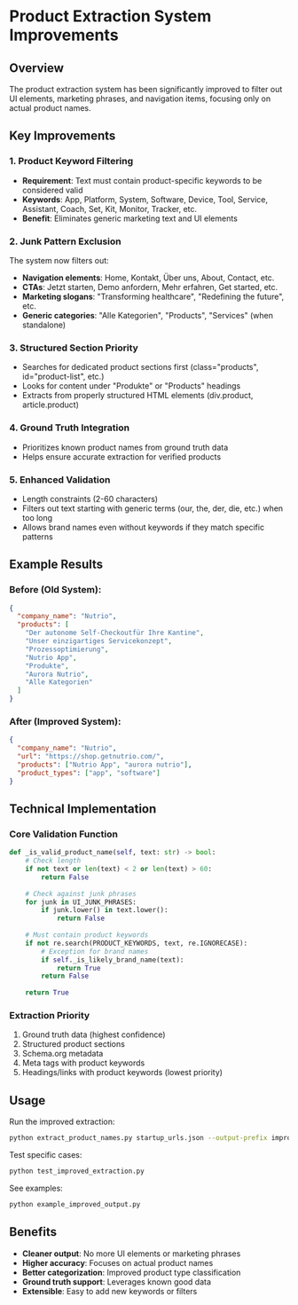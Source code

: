 # Product Extraction System Improvements

## Overview
The product extraction system has been significantly improved to filter out UI elements, marketing phrases, and navigation items, focusing only on actual product names.

## Key Improvements

### 1. Product Keyword Filtering
- **Requirement**: Text must contain product-specific keywords to be considered valid
- **Keywords**: App, Platform, System, Software, Device, Tool, Service, Assistant, Coach, Set, Kit, Monitor, Tracker, etc.
- **Benefit**: Eliminates generic marketing text and UI elements

### 2. Junk Pattern Exclusion
The system now filters out:
- **Navigation elements**: Home, Kontakt, Über uns, About, Contact, etc.
- **CTAs**: Jetzt starten, Demo anfordern, Mehr erfahren, Get started, etc.
- **Marketing slogans**: "Transforming healthcare", "Redefining the future", etc.
- **Generic categories**: "Alle Kategorien", "Products", "Services" (when standalone)

### 3. Structured Section Priority
- Searches for dedicated product sections first (class="products", id="product-list", etc.)
- Looks for content under "Produkte" or "Products" headings
- Extracts from properly structured HTML elements (div.product, article.product)

### 4. Ground Truth Integration
- Prioritizes known product names from ground truth data
- Helps ensure accurate extraction for verified products

### 5. Enhanced Validation
- Length constraints (2-60 characters)
- Filters out text starting with generic terms (our, the, der, die, etc.) when too long
- Allows brand names even without keywords if they match specific patterns

## Example Results

### Before (Old System):
```json
{
  "company_name": "Nutrio",
  "products": [
    "Der autonome Self-Checkoutfür Ihre Kantine",
    "Unser einzigartiges Servicekonzept", 
    "Prozessoptimierung",
    "Nutrio App",
    "Produkte",
    "Aurora Nutrio",
    "Alle Kategorien"
  ]
}
```

### After (Improved System):
```json
{
  "company_name": "Nutrio",
  "url": "https://shop.getnutrio.com/",
  "products": ["Nutrio App", "aurora nutrio"],
  "product_types": ["app", "software"]
}
```

## Technical Implementation

### Core Validation Function
```python
def _is_valid_product_name(self, text: str) -> bool:
    # Check length
    if not text or len(text) < 2 or len(text) > 60:
        return False
    
    # Check against junk phrases
    for junk in UI_JUNK_PHRASES:
        if junk.lower() in text.lower():
            return False
    
    # Must contain product keywords
    if not re.search(PRODUCT_KEYWORDS, text, re.IGNORECASE):
        # Exception for brand names
        if self._is_likely_brand_name(text):
            return True
        return False
    
    return True
```

### Extraction Priority
1. Ground truth data (highest confidence)
2. Structured product sections
3. Schema.org metadata
4. Meta tags with product keywords
5. Headings/links with product keywords (lowest priority)

## Usage

Run the improved extraction:
```bash
python extract_product_names.py startup_urls.json --output-prefix improved
```

Test specific cases:
```bash
python test_improved_extraction.py
```

See examples:
```bash
python example_improved_output.py
```

## Benefits
- **Cleaner output**: No more UI elements or marketing phrases
- **Higher accuracy**: Focuses on actual product names
- **Better categorization**: Improved product type classification
- **Ground truth support**: Leverages known good data
- **Extensible**: Easy to add new keywords or filters